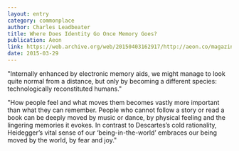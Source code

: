 ```yaml
---
layout: entry
category: commonplace
author: Charles Leadbeater
title: Where Does Identity Go Once Memory Goes?
publication: Aeon
link: https://web.archive.org/web/20150403162917/http://aeon.co/magazine/psychology/where-does-identity-go-once-memory-falters-in-dementia/
date: 2015-03-29
---
```


"Internally enhanced by electronic memory aids, we might manage to look quite normal from a distance, but only by becoming a different species: technologically reconstituted humans."

"How people feel and what moves them becomes vastly more important than what they can remember. People who cannot follow a story or read a book can be deeply moved by music or dance, by physical feeling and the lingering memories it evokes. In contrast to Descartes’s cold rationality, Heidegger’s vital sense of our ‘being-in-the-world’ embraces our being moved by the world, by fear and joy."
